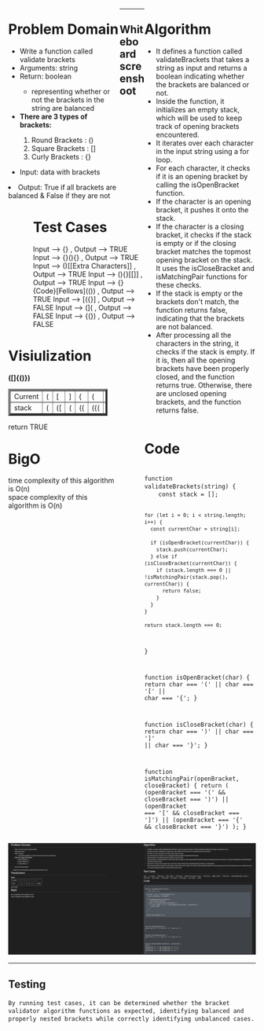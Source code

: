 <div style="float: left; width: 45%;">
<h1> Problem Domain </h1>
<ul>
<li>Write a function called validate brackets</li>
<li>Arguments: string</li>
<li>Return: boolean</li>
<ul>
<li>representing whether or not the brackets in the string are balanced</li>
</ul>
<li><strong>There are 3 types of brackets:</strong></li>
<ol>
<li>Round Brackets : ()</li>
<li>Square Brackets : []</li>
<li>Curly Brackets : {}</li>
</ol>
</ul>
</p>

<ul> <li>Input: data with brackets </ul>
<li> Output: True if all brackets are balanced & False if they are not</li>
 </ul> </div>

<div style="float: right; width: 45%;">
<h1> Algorithm </h1>
<ul>
<li>It defines a function called validateBrackets that takes a string as input and returns a boolean indicating whether the brackets are balanced or not.</li>
<li>Inside the function, it initializes an empty stack, which will be used to keep track of opening brackets encountered.</li>
<li>It iterates over each character in the input string using a for loop.</li>
<li>For each character, it checks if it is an opening bracket by calling the isOpenBracket function.</li>
<li>If the character is an opening bracket, it pushes it onto the stack.</li>
<li>If the character is a closing bracket, it checks if the stack is empty or if the closing bracket matches the topmost opening bracket on the stack. It uses the isCloseBracket and isMatchingPair functions for these checks.</li>
<li>If the stack is empty or the brackets don't match, the function returns false, indicating that the brackets are not balanced.</li>
<li>After processing all the characters in the string, it checks if the stack is empty. If it is, then all the opening brackets have been properly closed, and the function returns true. Otherwise, there are unclosed opening brackets, and the function returns false.</li>
</ul>
</div>


<div style="float: right; width: 45%;">
<h1> Test Cases </h1>
Input --> {}	, Output --> TRUE
Input --> {}(){}	, Output --> TRUE
Input --> ()[[Extra Characters]]	, Output --> TRUE
Input --> (){}[[]]	, Output --> TRUE
Input --> {}{Code}[Fellows](())	, Output --> TRUE
Input --> [({}]	, Output --> FALSE
Input --> (](	, Output --> FALSE
Input --> {(})	, Output --> FALSE
</div>

<div style="float: left; width: 40%;">
<h1> Visiulization </h1> 
<strong>([]{()})</strong>
<table border='4'>
        <tbody>
            <tr>
                <td>Current</td>
                <td>(</td>
                <td>[</td>
                <td>]</td>
                <td>{</td>
                <td>(</td>
                <td>)</td>
                <td>}</td>
                <td>)</td>
            </tr>
            <tr>
                <td>stack</td>
                <td>(</td>
                <td>([</td>
                <td>(</td>
                <td>({</td>
                <td>({(</td>
                <td>({</td>
                <td>(</td>
                <td>empty</td>
            </tr>
        </tbody>
    </table>
return TRUE
</div>

<div style="float: right; width: 45%;">
<h1> Code </h1>
 <pre><code>
function validateBrackets(string) {
    const stack = [];
  
    for (let i = 0; i < string.length; i++) {
      const currentChar = string[i];
      
      if (isOpenBracket(currentChar)) {
        stack.push(currentChar);
      } else if (isCloseBracket(currentChar)) {
        if (stack.length === 0 || !isMatchingPair(stack.pop(), currentChar)) {
          return false;
        }
      }
    }
  
    return stack.length === 0;
  }
  
  function isOpenBracket(char) {
    return char === '(' || char === '[' || char === '{';
  }
  
  function isCloseBracket(char) {
    return char === ')' || char === ']' || char === '}';
  }
  
  function isMatchingPair(openBracket, closeBracket) {
    return (
      (openBracket === '(' && closeBracket === ')') ||
      (openBracket === '[' && closeBracket === ']') ||
      (openBracket === '{' && closeBracket === '}')
    );
  }
     </pre></code>
</div>



<div style="float: left; width: 45%;">
<h1> BigO </h1>
 time complexity of this algorithm is O(n) </br>
 space complexity of this algorithm is O(n)
</div>

_______________________

## Whiteboard screenshoot
<img src='../Assests/Screenshot 2023-07-15 171709.png'/>

________________

## Testing
```
By running test cases, it can be determined whether the bracket validator algorithm functions as expected, identifying balanced and properly nested brackets while correctly identifying unbalanced cases.
```

